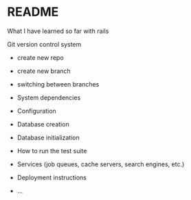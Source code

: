 # README

What I have learned so far with rails

Git version control system

* create new repo 

* create new branch

* switching between branches

* System dependencies

* Configuration

* Database creation

* Database initialization

* How to run the test suite

* Services (job queues, cache servers, search engines, etc.)

* Deployment instructions

* ...
